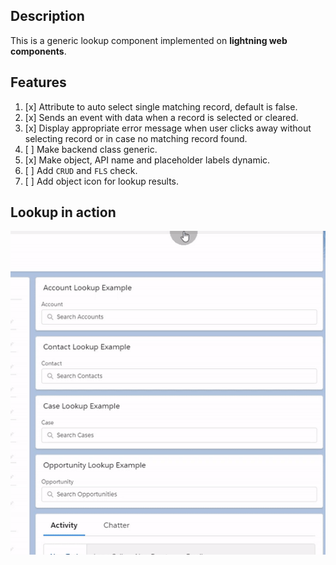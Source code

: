 ## Description

This is a generic lookup component implemented on **lightning web components**.

## Features

1. [x] Attribute to auto select single matching record, default is false.
2. [x] Sends an event with data when a record is selected or cleared.
3. [x] Display appropriate error message when user clicks away without selecting record or in case no matching record found.
4. [ ] Make backend class generic.
5. [x] Make object, API name and placeholder labels dynamic.
6. [ ] Add `CRUD` and `FLS` check.
7. [ ] Add object icon for lookup results.

## Lookup in action

![Working Example](/resources/gifs/example0704.gif "Working Example")
